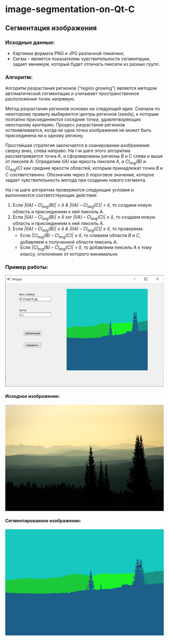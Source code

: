 # image-segmentation-on-Qt-C
## Сегментация изображения
### Исходные данные:
+ Картинки формата PNG и JPG различной тематики;
+ Сигма – является показателем чувствительности сегментации, задает минимум, который будет отличать пиксели из разных групп.
### Алгоритм:
Алгоритм разрастания регионов (“region growing”) является методом автоматической сегментации и учитывает пространственное расположение точек напрямую.

Метод разрастания регионов основан на следующей идее. Сначала по некоторому правилу выбираются центры регионов (seeds), к которым поэтапно присоединяются соседние точки, удовлетворяющих некоторому критерию. Процесс разрастания регионов останавливается, когда ни одна точка изображения не может быть присоединена ни к одному региону.

Простейшая стратегия заключается в сканировании изображения сверху вниз, слева направо. На *i*-м шаге этого алгоритма рассматривается точка *A*, и сформированы регионы *B* и *C* слева и выше от пикселя *A*.
Определим *I(A)* как яркость пикселя *A*, а *Cl<sub>avg</sub>(B)* и *Cl<sub>avg</sub>(C)* как средние яркости областей, которым принадлежат точки *B* и *C* соответственно. Обозначим через *δ* пороговое значение, которое задает чувствительность метода при создании нового сегмента.

На *i*-м шаге алгоритма проверяются следующие условия и выполняются соответствующие действия:
1. Если *|I(A) – Cl<sub>avg</sub>(B)| > δ & |I(A) – Cl<sub>avg</sub>(C)| > δ*, то создаем новую область и присоединяем к ней пиксель *A*.
2. Если *|I(A) – Cl<sub>avg</sub>(B)| ≤ δ xor |I(A) – Cl<sub>avg</sub>(C)| ≤ δ*, то создаем новую область и присоединяем к ней пиксель *A*.
3. Если *|I(A) – Cl<sub>avg</sub>(B)| ≤ δ & |I(A) – Cl<sub>avg</sub>(C)| ≤ δ*, то проверяем:
   - Если *|Cl<sub>avg</sub>(B) – Cl<sub>avg</sub>(C)| ≤ δ*, то сливаем области *B* и *C*, добавляем к полученной области пиксель *А*.
   - Если *|Cl<sub>avg</sub>(B) – Cl<sub>avg</sub>(C)| > δ*, то добавляем пиксель *A* к тому классу, отклонение от которого минимально
### Пример работы:
![Example of work](/exampleOfWork.png)
#### Исходное изображение:
![The original image](/i4.jpg)
#### Сегментированное изображение:
![The segmented image](/i4_0_2.jpg)
